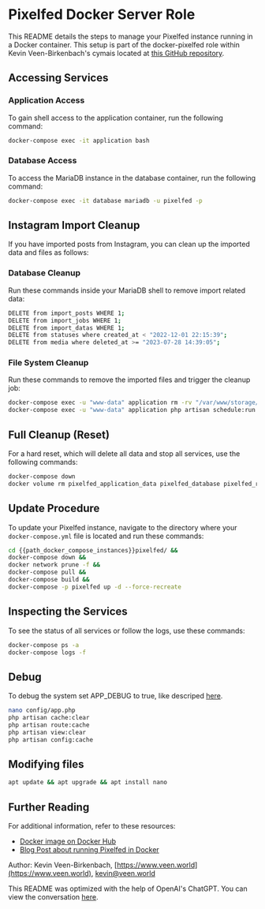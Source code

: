 # Pixelfed Docker Server Role

This README details the steps to manage your Pixelfed instance running in a Docker container. This setup is part of the docker-pixelfed role within Kevin Veen-Birkenbach's cymais located at [this GitHub repository](https://github.com/kevinveenbirkenbach/cymais/tree/master/roles/docker-pixelfed). 

## Accessing Services

### Application Access
To gain shell access to the application container, run the following command:
```bash
docker-compose exec -it application bash
```

### Database Access
To access the MariaDB instance in the database container, run the following command:
```bash
docker-compose exec -it database mariadb -u pixelfed -p
```

## Instagram Import Cleanup

If you have imported posts from Instagram, you can clean up the imported data and files as follows:

### Database Cleanup
Run these commands inside your MariaDB shell to remove import related data:
```bash
DELETE from import_posts WHERE 1;
DELETE from import_jobs WHERE 1;
DELETE from import_datas WHERE 1;
DELETE from statuses where created_at < "2022-12-01 22:15:39";
DELETE from media where deleted_at >= "2023-07-28 14:39:05";
```

### File System Cleanup
Run these commands to remove the imported files and trigger the cleanup job:
```bash
docker-compose exec -u "www-data" application rm -rv "/var/www/storage/app/imports/1"
docker-compose exec -u "www-data" application php artisan schedule:run
```

## Full Cleanup (Reset)

For a hard reset, which will delete all data and stop all services, use the following commands:
```bash
docker-compose down
docker volume rm pixelfed_application_data pixelfed_database pixelfed_redis_data
```

## Update Procedure

To update your Pixelfed instance, navigate to the directory where your `docker-compose.yml` file is located and run these commands:
```bash 
cd {{path_docker_compose_instances}}pixelfed/ &&
docker-compose down &&
docker network prune -f &&
docker-compose pull &&
docker-compose build &&
docker-compose -p pixelfed up -d --force-recreate
```

## Inspecting the Services

To see the status of all services or follow the logs, use these commands:
```bash
docker-compose ps -a
docker-compose logs -f
```

## Debug
To debug the system set APP_DEBUG to true, like descriped [here](https://docs.pixelfed.org/technical-documentation/config/).

```bash
nano config/app.php
php artisan cache:clear
php artisan route:cache
php artisan view:clear
php artisan config:cache
```

## Modifying files
```bash
apt update && apt upgrade && apt install nano
```

## Further Reading
For additional information, refer to these resources:
- [Docker image on Docker Hub](https://hub.docker.com/r/zknt/pixelfed)
- [Blog Post about running Pixelfed in Docker](https://blog.pixelfed.de/2020/05/29/pixelfed-in-docker/)

Author: Kevin Veen-Birkenbach, [https://www.veen.world](https://www.veen.world), [kevin@veen.world](mailto:kevin@veen.world)

This README was optimized with the help of OpenAI's ChatGPT. You can view the conversation [here](https://chat.openai.com/share/3daea33f-2e30-46e9-a709-a9c93e823ed9).